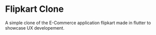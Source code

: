 # Flipkart Clone

A simple clone of the E-Commerce application flipkart made in flutter to showcase UX developement.
